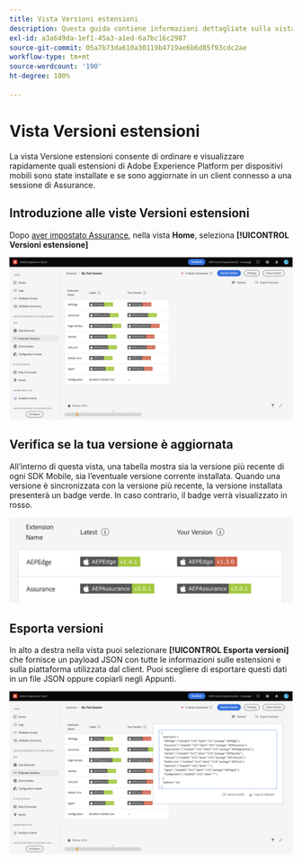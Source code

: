 ```yaml
---
title: Vista Versioni estensioni
description: Questa guida contiene informazioni dettagliate sulla vista Versioni estensioni in Adobe Experience Platform Assurance.
exl-id: a3a649da-1ef1-45a3-a1ed-6a7bc16c2987
source-git-commit: 05a7b73da610a30119b4719ae6b6d85f93cdc2ae
workflow-type: tm+mt
source-wordcount: '190'
ht-degree: 100%

---
```


# Vista Versioni estensioni

La vista Versione estensioni consente di ordinare e visualizzare rapidamente quali estensioni di Adobe Experience Platform per dispositivi mobili sono state installate e se sono aggiornate in un client connesso a una sessione di Assurance.

## Introduzione alle viste Versioni estensioni

Dopo [aver impostato Assurance](../tutorials/implement-assurance.md), nella vista **Home**, seleziona **[!UICONTROL Versioni estensione]**

![Versioni estensione](./images/versions/versions-extension.png)

## Verifica se la tua versione è aggiornata

All’interno di questa vista, una tabella mostra sia la versione più recente di ogni SDK Mobile, sia l’eventuale versione corrente installata. Quando una versione è sincronizzata con la versione più recente, la versione installata presenterà un badge verde. In caso contrario, il badge verrà visualizzato in rosso.

![Confronto versioni delle estensioni](./images/versions/versions-extension-version.png)

## Esporta versioni

In alto a destra nella vista puoi selezionare **[!UICONTROL Esporta versioni]** che fornisce un payload JSON con tutte le informazioni sulle estensioni e sulla piattaforma utilizzata dal client. Puoi scegliere di esportare questi dati in un file JSON oppure copiarli negli Appunti.

![Esportazione versioni delle estensioni](./images/versions/versions-extension-export.png)
